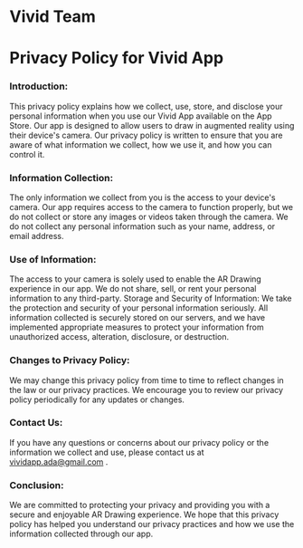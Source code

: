 # Vivid Team
# Privacy Policy for Vivid App
### Introduction:
This privacy policy explains how we collect, use, store, and disclose your personal information when you use our Vivid App available on the App Store. Our app is designed to allow users to draw in augmented reality using their device's camera. Our privacy policy is written to ensure that you are aware of what information we collect, how we use it, and how you can control it.
### Information Collection:
The only information we collect from you is the access to your device's camera. Our app requires access to the camera to function properly, but we do not collect or store any images or videos taken through the camera. We do not collect any personal information such as your name, address, or email address.
### Use of Information:
The access to your camera is solely used to enable the AR Drawing experience in our app. We do not share, sell, or rent your personal information to any third-party.
Storage and Security of Information:
We take the protection and security of your personal information seriously. All information collected is securely stored on our servers, and we have implemented appropriate measures to protect your information from unauthorized access, alteration, disclosure, or destruction.
### Changes to Privacy Policy:
We may change this privacy policy from time to time to reflect changes in the law or our privacy practices. We encourage you to review our privacy policy periodically for any updates or changes.
### Contact Us:
If you have any questions or concerns about our privacy policy or the information we collect and use, please contact us at  
vividapp.ada@gmail.com .
### Conclusion:
We are committed to protecting your privacy and providing you with a secure and enjoyable AR Drawing experience. We hope that this privacy policy has helped you understand our privacy practices and how we use the information collected through our app.

